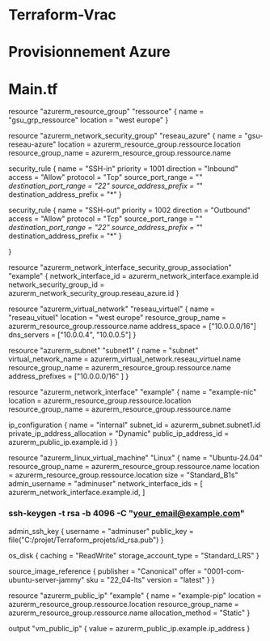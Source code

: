 # Terraform-Vrac
# Provisionnement Azure

# Main.tf

resource "azurerm_resource_group" "ressource" {
  name     = "gsu_grp_ressource"
  location = "west europe"
}

resource "azurerm_network_security_group" "reseau_azure" {
  name                = "gsu-reseau-azure"
  location            = azurerm_resource_group.ressource.location
  resource_group_name = azurerm_resource_group.ressource.name

security_rule {
    name                       = "SSH-in"
    priority                   = 1001
    direction                  = "Inbound"
    access                     = "Allow"
    protocol                   = "Tcp"
    source_port_range          = "*"
    destination_port_range     = "22"
    source_address_prefix      = "*"
    destination_address_prefix = "*"
  }

security_rule {
    name                       = "SSH-out"
    priority                   = 1002
    direction                  = "Outbound"
    access                     = "Allow"
    protocol                   = "Tcp"
    source_port_range          = "*"
    destination_port_range     = "22"
    source_address_prefix      = "*"
    destination_address_prefix = "*"
  }


}

resource "azurerm_network_interface_security_group_association" "example" {
  network_interface_id      = azurerm_network_interface.example.id
  network_security_group_id = azurerm_network_security_group.reseau_azure.id
}

resource "azurerm_virtual_network" "reseau_virtuel" {
  name                = "reseau_vituel"
  location            = "west europe"
  resource_group_name = azurerm_resource_group.ressource.name
  address_space       = ["10.0.0.0/16"]
  dns_servers         = ["10.0.0.4", "10.0.0.5"]
}

resource "azurerm_subnet" "subnet1" {
  name = "subnet"
  virtual_network_name = azurerm_virtual_network.reseau_virtuel.name
  resource_group_name = azurerm_resource_group.ressource.name
  address_prefixes = ["10.0.0.0/16"  ]
}

resource "azurerm_network_interface" "example" {
  name                = "example-nic"
  location            = azurerm_resource_group.ressource.location
  resource_group_name = azurerm_resource_group.ressource.name


  ip_configuration {
    name                          = "internal"
    subnet_id                     = azurerm_subnet.subnet1.id
    private_ip_address_allocation = "Dynamic"
    public_ip_address_id          = azurerm_public_ip.example.id
  }
}


resource "azurerm_linux_virtual_machine" "Linux" {
  name                = "Ubuntu-24.04"
  resource_group_name = azurerm_resource_group.ressource.name
  location            = azurerm_resource_group.ressource.location
  size                = "Standard_B1s"
  admin_username      = "adminuser"
  network_interface_ids = [
    azurerm_network_interface.example.id,
  ]

### ssh-keygen -t rsa -b 4096 -C "your_email@example.com"

  admin_ssh_key {
    username   = "adminuser"
    public_key = file("C:/projet/Terraform_projets/id_rsa.pub")
  }


  os_disk {
    caching              = "ReadWrite"
    storage_account_type = "Standard_LRS"
  }


  source_image_reference {
    publisher = "Canonical"
    offer     = "0001-com-ubuntu-server-jammy"
    sku       = "22_04-lts"
    version   = "latest"
  }
}

resource "azurerm_public_ip" "example" {
  name                = "example-pip"
  location            = azurerm_resource_group.ressource.location
  resource_group_name = azurerm_resource_group.ressource.name
  allocation_method   = "Static"
}

output "vm_public_ip" {
  value = azurerm_public_ip.example.ip_address
}
